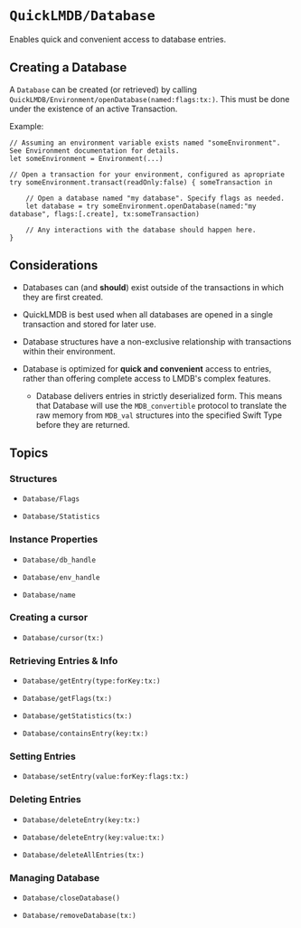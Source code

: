 # ``QuickLMDB/Database``

Enables quick and convenient access to database entries.

## Creating a Database

A ``Database`` can be created (or retrieved) by calling ``QuickLMDB/Environment/openDatabase(named:flags:tx:)``. This must be done under the existence of an active Transaction.

Example:

```
// Assuming an environment variable exists named "someEnvironment". See Environment documentation for details.
let someEnvironment = Environment(...)

// Open a transaction for your environment, configured as apropriate
try someEnvironment.transact(readOnly:false) { someTransaction in
	
	// Open a database named "my database". Specify flags as needed.
	let database = try someEnvironment.openDatabase(named:"my database", flags:[.create], tx:someTransaction)
	
	// Any interactions with the database should happen here.
}
```

## Considerations

- Databases can (and **should**) exist outside of the transactions in which they are first created.

- QuickLMDB is best used when all databases are opened in a single transaction and stored for later use.

- Database structures have a non-exclusive relationship with transactions within their environment.

- Database is optimized for **quick and convenient** access to entries, rather than offering complete access to LMDB's complex features.

	- Database delivers entries in strictly deserialized form. This means that Database will use the `MDB_convertible` protocol to translate the raw memory from `MDB_val` structures into the specified Swift Type before they are returned.

## Topics

### Structures

- ``Database/Flags``

- ``Database/Statistics``

### Instance Properties

- ``Database/db_handle``

- ``Database/env_handle``

- ``Database/name``

### Creating a cursor

- ``Database/cursor(tx:)``

### Retrieving Entries & Info

- ``Database/getEntry(type:forKey:tx:)``

- ``Database/getFlags(tx:)``

- ``Database/getStatistics(tx:)``

- ``Database/containsEntry(key:tx:)``

### Setting Entries

- ``Database/setEntry(value:forKey:flags:tx:)``

### Deleting Entries

- ``Database/deleteEntry(key:tx:)``

- ``Database/deleteEntry(key:value:tx:)``

- ``Database/deleteAllEntries(tx:)``

### Managing Database

- ``Database/closeDatabase()``

- ``Database/removeDatabase(tx:)``
